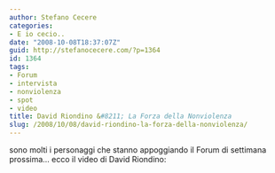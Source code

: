 ```yaml
---
author: Stefano Cecere
categories:
- E io cecio..
date: "2008-10-08T18:37:07Z"
guid: http://stefanocecere.com/?p=1364
id: 1364
tags:
- Forum
- intervista
- nonviolenza
- spot
- video
title: David Riondino &#8211; La Forza della Nonviolenza
slug: /2008/10/08/david-riondino-la-forza-della-nonviolenza/
---
```


sono molti i personaggi che stanno appoggiando il Forum di settimana prossima&#8230; ecco il video di David Riondino: